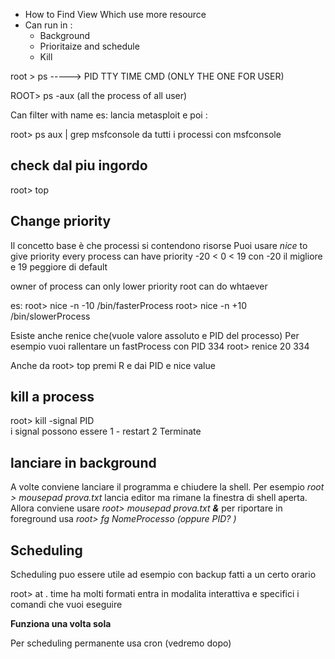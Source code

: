 - How to 
	Find
	View 
	Which use more resource
- Can run in :
	-  Background
	- Prioritaize and schedule
	- Kill

root > ps -----> PID TTY TIME CMD         (ONLY THE ONE FOR USER)

ROOT> ps -aux  (all the process of all user)

Can filter with name 
es: lancia metasploit e poi :

root> ps aux | grep msfconsole 
da tutti i processi con msfconsole

## check dal piu ingordo 
root> top 

## Change priority
Il concetto base è che processi si contendono risorse
Puoi usare *nice* to give priority
every process can have priority  -20 < 0 < 19 con -20 il migliore e 19 peggiore di default

owner of process can only lower priority
root can do whtaever

es: 
root> nice -n -10  /bin/fasterProcess
root> nice -n +10  /bin/slowerProcess

Esiste anche renice che(vuole valore assoluto e PID del processo)
Per esempio vuoi rallentare un fastProcess con PID 334 
root> renice 20 334 

Anche da root> top 
premi R e dai PID e nice value

## kill a process

root> kill -signal PID  
i signal possono essere 
1 - restart
2 Terminate 

## lanciare in background 
A volte conviene lanciare il programma e chiudere la shell. Per esempio 
*root > mousepad prova.txt*
 lancia editor ma rimane la finestra di shell aperta. Allora conviene usare 
*root> mousepad prova.txt **&***
per riportare in foreground usa 
*root> fg NomeProcesso (oppure PID? )*

## Scheduling 
Scheduling puo essere utile ad esempio con backup fatti a un certo orario

root> at <TIME>
			. time ha molti formati
entra in modalita interattiva e specifici i comandi che vuoi eseguire 

**Funziona una volta sola**    


Per scheduling permanente usa cron (vedremo dopo)


